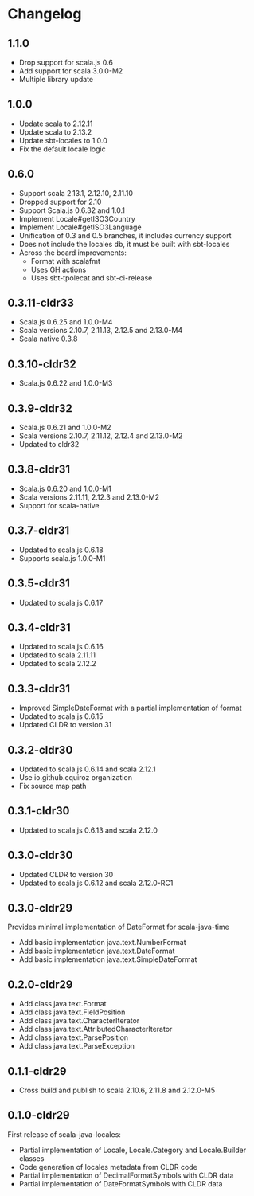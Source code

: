 # Changelog

## 1.1.0

* Drop support for scala.js 0.6
* Add support for scala 3.0.0-M2
* Multiple library update

## 1.0.0

* Update scala to 2.12.11
* Update scala to 2.13.2
* Update sbt-locales to 1.0.0
* Fix the default locale logic

## 0.6.0

* Support scala 2.13.1, 2.12.10, 2.11.10
* Dropped support for 2.10
* Support Scala.js 0.6.32 and 1.0.1
* Implement Locale#getISO3Country
* Implement Locale#getISO3Language
* Unification of 0.3 and 0.5 branches, it includes currency support
* Does not include the locales db, it must be built with sbt-locales
* Across the board improvements:
  * Format with scalafmt
  * Uses GH actions
  * Uses sbt-tpolecat and sbt-ci-release 

## 0.3.11-cldr33

* Scala.js 0.6.25 and 1.0.0-M4
* Scala versions 2.10.7, 2.11.13, 2.12.5 and 2.13.0-M4
* Scala native 0.3.8

## 0.3.10-cldr32

* Scala.js 0.6.22 and 1.0.0-M3

## 0.3.9-cldr32

* Scala.js 0.6.21 and 1.0.0-M2
* Scala versions 2.10.7, 2.11.12, 2.12.4 and 2.13.0-M2
* Updated to cldr32

## 0.3.8-cldr31

* Scala.js 0.6.20 and 1.0.0-M1
* Scala versions 2.11.11, 2.12.3 and 2.13.0-M2
* Support for scala-native

## 0.3.7-cldr31

* Updated to scala.js 0.6.18
* Supports scala.js 1.0.0-M1

## 0.3.5-cldr31

* Updated to scala.js 0.6.17

## 0.3.4-cldr31

* Updated to scala.js 0.6.16
* Updated to scala 2.11.11
* Updated to scala 2.12.2

## 0.3.3-cldr31

* Improved SimpleDateFormat with a partial implementation of format
* Updated to scala.js 0.6.15
* Updated CLDR to version 31

## 0.3.2-cldr30

* Updated to scala.js 0.6.14 and scala 2.12.1
* Use io.github.cquiroz organization
* Fix source map path

## 0.3.1-cldr30

* Updated to scala.js 0.6.13 and scala 2.12.0

## 0.3.0-cldr30

* Updated CLDR to version 30
* Updated to scala.js 0.6.12 and scala 2.12.0-RC1

## 0.3.0-cldr29

Provides minimal implementation of DateFormat for scala-java-time

* Add basic implementation java.text.NumberFormat
* Add basic implementation java.text.DateFormat
* Add basic implementation java.text.SimpleDateFormat

## 0.2.0-cldr29

* Add class java.text.Format
* Add class java.text.FieldPosition
* Add class java.text.CharacterIterator
* Add class java.text.AttributedCharacterIterator
* Add class java.text.ParsePosition
* Add class java.text.ParseException

## 0.1.1-cldr29

* Cross build and publish to scala 2.10.6, 2.11.8 and 2.12.0-M5

## 0.1.0-cldr29

First release of scala-java-locales:

* Partial implementation of Locale, Locale.Category and Locale.Builder classes
* Code generation of locales metadata from CLDR code
* Partial implementation of DecimalFormatSymbols with CLDR data
* Partial implementation of DateFormatSymbols with CLDR data
